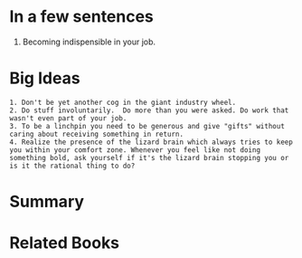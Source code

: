 # In a few sentences
1. Becoming indispensible in your job.

# Big Ideas
	1. Don't be yet another cog in the giant industry wheel. 
	2. Do stuff involuntarily.  Do more than you were asked. Do work that wasn't even part of your job. 
	3. To be a linchpin you need to be generous and give "gifts" without caring about receiving something in return. 
	4. Realize the presence of the lizard brain which always tries to keep you within your comfort zone. Whenever you feel like not doing something bold, ask yourself if it's the lizard brain stopping you or is it the rational thing to do? 

# Summary

# Related Books

